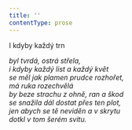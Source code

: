 ```yaml
---
title: ''
contentType: prose
---
```


<section>

I kdyby každý trn

_byl tvrdá, ostrá střela,  
i kdyby každý list a každý květ  
se měl jak plamen prudce rozhořet,  
má ruka rozechvělá  
by beze strachu z ohně, ran a škod  
se snažila dál dostat přes ten plot,  
jen abych se tě neviděn a v skrytu  
dotkl v tom šerém svitu._

</section>
